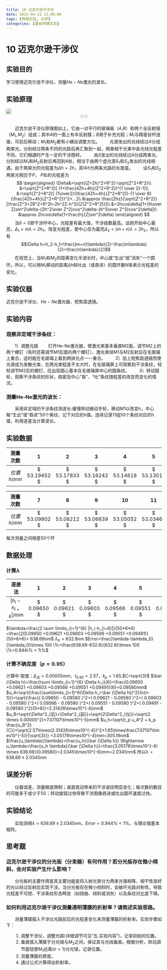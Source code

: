 ```yaml
---
title: 10 迈克尔逊干涉仪
date: 2025-04-15 12:00:00
tags: [物理实验, 光学]
categories: [基础物理实验]
---
```

# 10 迈克尔逊干涉仪
## 实验目的 
学习使用迈克尔逊干涉仪，测量$He-Ne$激光的波长。

## 实验原理

<div style="margin-bottom: 1px align=center">
<img style="border-radius: 0.3125em;
    box-shadow: 0 2px 4px 0 rgba(34,36,38,.12),0 2px 10px 0 rgba(34,36,38,.08);" 
    src="imgs\principle.png">
</div>
<div style="margin-bottom: 20px;">
<center style="font-size:12px;color:#C0C0C0;padding=2px">原理</center>
</div>

&emsp;&emsp;迈克尔逊干涉仪原理图如上，它由一对平行的玻璃板（$A$,$B$）和两个全反射镜（$M_1,M_2$）组成；其中$A$的一面上有半反射膜；$B$用于补充光程；$M_1$与精密丝杆连接，可前后移动；$M_1$和$M_2$都有小螺丝调整方位。
&emsp;&emsp;光源发出的光线经过$A$分成两束光，分别经过两条不同的光路后再汇聚到一起，两束相干光束中各光线光程差不同，它们相遇时产生一定的干涉图样。
&emsp;&emsp;由$S$发出的光线经过$A$分成两束光，分别经过$M_1$和$M_2$反射后再回到$A$处，相当于由两个虚光源$S_1$和$S_2$发出的光线相遇。由于两束光的光程差为$\Delta h=2h$，其中$h$为两条光路的长度差。
&emsp;&emsp;设$S_1$和$S_2$两束光相交于$P$，
$P$处的光程差为
$$
\begin{aligned}
\Delta&=\sqrt{(Z+2h)^2+R^2}-\sqrt{Z^2+R^2}\\
&=\sqrt{Z^2+R^2}[ (1+\frac{4Zh+4h}{Z^2+R^2})^{1 \over 2}-1]\\
&=\sqrt{Z^2+R^2}[ {1\over2}(\frac{4Zh+4h}{Z^2+R^2})-{1 \over 8}(\frac{4Zh+4h}{Z^2+R^2})^2+...]\\
&\approx \frac{2hz}{\sqrt{Z^2+R^2}}[\frac{Z^3+ZR^2+R^2h-2h^2Z-h^3}{Z(Z^2+R^2)}]\\
&=2hcos\delta[1+{h\over Z}sin^2\delta-{2h^2\over Z^2}cos^2\delta-{h^3\over Z^3}cos^2\delta]\\
&\approx 2hcos\delta(1+\frac{h}{Z}sin^2\delta)
\end{aligned}
$$
&emsp;&emsp;当$\delta=0$即干涉环中心，光程差有最大值，干涉级数最高。设刚开始中心最亮，$\Delta_1=m\lambda=2h_1$，改变光程差，使中心任为最亮$\Delta_2=(m+n)\lambda=2h_2$，所以有
$$\Delta h=h_2-h_1=\frac{(m+n)\lambda}{2}-\frac{m\lambda}{2}=\frac{n\lambda}{2}$$
&emsp;&emsp;在视觉上，当$M_1$和$M_2$的距离变化半波长时，中心就“生出”或“消失”一个圆环。所以，可以用$M_1$移动的距离$\Delta h$和吐出（或吞进）的圆环数$N$来表示光程差的变化。

## 实验仪器
迈克尔逊干涉仪、$He-Ne$激光器、短焦距透镜。
## 实验内容
### 观察非定域干涉条纹： 
&emsp;&emsp;1）调整光路
&emsp;&emsp;打开He-Ne激光器，使激光束基本垂直M2面，调节M2上的两个螺钉（有时还需调节M1后面的两个螺钉），激光束经M1与M2反射后在毛玻璃上重合，这时能在毛玻璃上看到两排光点一一重合。 
&emsp;&emsp;2）加上短焦距透镜而使光源成为发散光束，在两光束程差不太大时，在毛玻璃屏上可观察到干涉条纹，轻轻调节M2后的螺钉，应出现圆心基本在毛玻璃屏中心的圆条纹。 
&emsp;&emsp;3）转动鼓轮，观察干涉条纹的形状，疏密及中心“吞”、“吐”条纹随程差的改变而变化的情况。 
### 测量He-Ne激光的波长： 
&emsp;&emsp;采用非定域的干涉条纹测波长:缓慢转动微动手轮，移动M1以改变h，中心每“生出”或“吞进”50个条纹，记下对应的h值。连续记录11组50个条纹对应的h值，利用逐差法计算波长。

## 实验数据

|测量次数|$1$|$2$|$3$|$4$|$5$|$6$|
|:--:|:--:|:--:|:--:|:--:|:--:|:--:|
|$位置h/mm$|$ 53.19452 $|$ 53.17833 $|$ 53.16242 $|$ 53.14618 $|$ 53.13011 $|$ 53.11424 $|


|测量次数|$7$|$8$|$9$|$10$|$11$|$12$|
|:--:|:--:|:--:|:--:|:--:|:--:|:--:|
|$位置h/mm$|$ 53.09802 $|$ 53.08212 $|$ 53.06639 $|$ 53.05052 $|$ 53.03460 $|$ 53.01933 $|

每次测量之间相差50个环
## 数据处理
### 计算$\lambda$
|逐差法|$1$|$2$|$3$|$4$|$5$|$6$|
|:--:|:--:|:--:|:--:|:--:|:--:|:--:|
|$\|h_i-h_{i+6}\|/mm$|$ 0.09650 $|$ 0.09621 $|$ 0.09603 $|$ 0.09566 $|$ 0.09551 $|$ 0.09491 $|

$\lambda=\frac{2 \sum \limits_{i=1}^{6} |h_i-h_{i+6}|}{50*6*6} =\frac{2(0.09650 +0.09621 +0.09603 +0.09566 +0.09551 +0.09491)}{50*6*6}= 638.69nm$
$\lambda_0=632.8nm$
$Error=\frac{\lambda-\lambda_0}{\lambda_0}\times 100 \%=\frac{638.69-632.8}{632.8}\times 100 \%=0.944\% < 1\%$

### 计算不确定度（$p=0.95$）
计算中 取值：$\Delta_{仪}=0.00005mm$，$t_{0.95}=2.57$，$k_p=1.65$,$C=\sqrt{3}$
$\bar {\Delta h}=\frac{\sum \limits_{i=1}^{6} \Delta h_i}{6}=\frac{0.09650 +0.09621 +0.09603 +0.09566 +0.09551 +0.09491}{6}=0.09580mm$
$u_A=\sqrt{\frac{\sum\limits_{i=1}^6(\Delta h_i-\bar {\Delta h})^2}{n(n-1)}}=\sqrt{\frac{( 0.09650 - 0.09580 )^2+( 0.09621 - 0.09580 )^2+( 0.09603 - 0.09580 )^2+( 0.09566 - 0.09580 )^2+( 0.09551 - 0.09580 )^2+( 0.09491 - 0.09580 )^2}{5*6}}=2.31426\times10^{-4}mm$
$u_B=\sqrt{\Delta^2_{后}+\Delta^2_{前}}=\sqrt{2\Delta^2_{仪}}=\sqrt{2 \times 0.00005^2}=7.07107\times10^{-5}mm$
$u_h=\sqrt{t_p u_A^2 + k_p \frac{u_B^2}{C}}=\sqrt{2.57\times(2.31426\times10^{-4})^2+1.65\times\frac{7.07107\times10^{-5}}{\sqrt{3}}}
=3.05178\times10^{-4}mm=305.18nm$
$\frac{u_\lambda}{\lambda}=\frac{u_h}{\bar {\Delta h}} \Rightarrow u_\lambda=\frac{u_h \lambda}{\bar  {\Delta h}}=\frac{3.05178\times10^{-4} \times 638.69}{0.09580}=2.0345\times10^{-6}mm=2.0345nm$
所以$\lambda=638.69 \pm 2.0345 nm$

## 误差分析
&emsp;&emsp;仪器误差，测量精度限制；桌面晃动带来的干涉波纹明显变化；每次数的数目的可能多于或少于$50$；转动旋钮过快导致干涉图像吞进或吐出圆环速度过快。
## 实验结论
&emsp;&emsp;实验测得$\lambda=638.69 \pm 2.0345 nm$，$Error=0.944\% < 1\%$，与理论值基本相符。

## 思考题
### 迈克尔逊干涉仪的分光板（分束器）有何作用？若分光板存在微小倾斜，会对实验产生什么影响？ 
&emsp;&emsp;分光板的主要作用是其主要功能是将入射光束分为两束光强相等、相干性良好的光以经过反射后实现干涉。当分光板存在微小倾斜时，会破坏光路对称性，导致光程差不可控、干涉条纹形态畸变（如扭曲、倾斜或消失）以及条纹对比度下降。
### 如何利用迈克尔逊干涉仪测量透明薄膜的折射率？请简述实验思路。
&emsp;&emsp;测量薄膜插入干涉仪光路前后的光程差变化来测量薄膜的折射率。实验步骤如下：
<ol>

1. 调整干涉仪，调整光路(详细调节可见“五.实验内容”)，记录初始的位置。
2. 垂直插入薄膜于分光镜与$M_2$之间，保证其与光线垂直。根据分析，转动调节旋钮使$M_1$远离($n>1$)分光镜，记录位置。
3. 测量薄膜的厚度。
4. 通过公式计算得出折射率。
   
</ol>